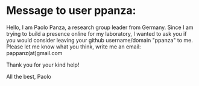 # Message to user ppanza:

Hello, I am Paolo Panza, a research group leader from Germany.
Since I am trying to build a presence online for my laboratory, I wanted to ask you if you would consider leaving your github username/domain "ppanza" to me. Please let me know what you think, write me an email: pappanz(at)gmail.com

Thank you for your kind help!

All the best,
Paolo
